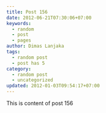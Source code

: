 ```yaml
---
title: Post 156
date: 2012-06-21T07:30:06+07:00
keywords:
  - random
  - post
  - pages
author: Dimas Lanjaka
tags:
  - random post
  - post has 5
category:
  - random post
  - uncategorized
updated: 2012-01-03T09:54:17+07:00
---
```

This is content of post 156